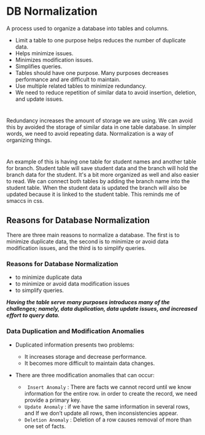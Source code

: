 # DB Normalization
A process used to organize a database into tables and columns. 
- Limit a table to one purpose helps reduces the number of duplicate data. 
- Helps minimize issues.
- Minimizes modification issues.
- Simplifies queries.
- Tables should have one purpose. Many purposes decreases performance and are difficult to maintain. 
- Use multiple related tables to minimize redundancy.
- We need to reduce repetition of similar data to avoid insertion, deletion, and update issues.
#
Redundancy increases the amount of storage we are using. We can avoid this by avoided the storage of similar data in one table database.
In simpler words, we need to avoid repeating data. Normalization is a way of organizing things.
#
An example of this is having one table for student names and another table for branch. Student table will save student data and the branch will hold the branch data for the student. It's a bit more organized as well and also easier to read. We can connect both tables by adding the branch name into the student table. When the student data is updated the branch will also be updated because it is linked to the student table. This reminds me of smaccs in css.
## Reasons for Database Normalization
There are three main reasons to normalize a database.  The first is to minimize duplicate data, the second is to minimize or avoid data modification issues, and the third is to simplify queries. 
### Reasons for Database Normalization
* to minimize duplicate data
* to minimize or avoid data modification issues
* to simplify queries. 

***Having the table serve many purposes introduces many of the challenges; namely, data duplication, data update issues, and 
increased effort to query data.***

### Data Duplication and Modification Anomalies

* Duplicated information presents two problems:

  * It increases storage and decrease performance.
  * It becomes more difficult to maintain data changes.
  
* There are three modification anomalies that can occur:

  * ` Insert Anomaly` : There are facts we cannot record until we know information for the entire row. in order to create the
  record, we need provide a primary key.
  * `Update Anomaly` : if we have the same information in several rows, and If we don’t update all rows, then inconsistencies appear.
  * `Deletion Anomaly` : Deletion of a row causes removal of more than one set of facts.